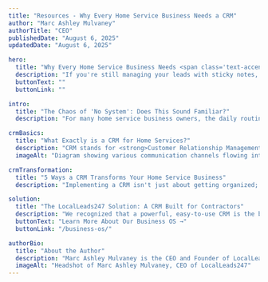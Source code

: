 ```yaml
---
title: "Resources - Why Every Home Service Business Needs a CRM"
author: "Marc Ashley Mulvaney"
authorTitle: "CEO"
publishedDate: "August 6, 2025"
updatedDate: "August 6, 2025"

hero:
  title: "Why Every Home Service Business Needs <span class='text-accent'>a CRM in 2025</span>"
  description: "If you're still managing your leads with sticky notes, spreadsheets, and your memory, you're leaving thousands of dollars on the table. Here's why a CRM isn't a luxury—it's the essential engine for growth."
  buttonText: ""
  buttonLink: ""

intro:
  title: "The Chaos of 'No System': Does This Sound Familiar?"
  description: "For many home service business owners, the daily routine is organized chaos. A lead comes in from a web form, another from a phone call, and a third from a text message. You jot them down on a notepad, enter them into a spreadsheet later (if you remember), and try to follow up when you have a spare moment. The result?<br><br><strong>Lost Leads:</strong> Inquiries get buried in your email or lost in your call history. Each lost lead is a lost job.<br><strong>Inconsistent Follow-up:</strong> You forget to call back a promising lead, and by the time you do, they've already hired your competitor.<br><strong>No Data, No Insight:</strong> You have no idea which marketing efforts are actually bringing in profitable jobs, so you're just guessing where to spend your money.<br><br>This isn't a personal failing; it's a system failure. Without a central system to manage your customer interactions, your business cannot scale."

crmBasics:
  title: "What Exactly is a CRM for Home Services?"
  description: "CRM stands for <strong>Customer Relationship Management</strong>. But for a contractor, plumber, or remodeler, it's much simpler: it's your <strong>central command center for every lead and customer</strong>.<br><br>Forget complex enterprise software. A modern CRM for home services is a user-friendly platform that consolidates all your customer communications and sales activities into one place. It's a system designed to ensure that from the first phone call to the final invoice, nothing ever falls through the cracks."
  imageAlt: "Diagram showing various communication channels flowing into a CRM system"

crmTransformation:
  title: "5 Ways a CRM Transforms Your Home Service Business"
  description: "Implementing a CRM isn't just about getting organized; it's about fundamentally changing how you operate for the better.<br><br><strong>1. You Will Never Lose a Lead Again</strong><br>A good CRM automatically captures every lead from every source—your website contact form, Google Business Profile, Facebook messages, and even phone calls—and puts them into a single, unified inbox. The lead is logged, and the system can even notify you to follow up.<br><br><strong>2. You Can Automate Your Follow-Up</strong><br>Imagine a new lead comes in. The CRM can instantly send them a text message: 'Hi [Name], this is [Your Name] from [Your Company]. I saw you're interested in a quote. I'll call you in the next 15 minutes.' This simple automation dramatically increases your chances of winning the job.<br><br><strong>3. You Can Visualize Your Entire Sales Pipeline</strong><br>A CRM allows you to track every lead on a visual pipeline, with stages like 'New Lead,' 'Quote Sent,' 'Followed Up,' and 'Job Won.' You can see at a glance exactly where every potential dollar is in your sales process, helping you forecast revenue and identify bottlenecks.<br><br><strong>4. You Will Finally Understand Your Numbers</strong><br>Which marketing channels are bringing in the most profitable jobs? How many leads does it take to win one project? A CRM tracks this data automatically, giving you the insights you need to make smart decisions about where to invest your marketing budget for the highest ROI.<br><br><strong>5. You Will Improve Your Customer Service</strong><br>With all customer communication in one place, you and your team have a complete history of every interaction. This allows you to provide a more professional, personalized experience, from scheduling reminders to sending 'thank you' notes after a job is complete."

solution:
  title: "The LocalLeads247 Solution: A CRM Built for Contractors"
  description: "We recognized that a powerful, easy-to-use CRM is the backbone of any successful home service business. That's why every LocalLeads247 partner gets exclusive access to our <strong>All-in-One Business OS</strong>. It's more than just a CRM; it's a complete platform designed to manage your leads, automate your marketing, and streamline your operations.<br><br>If you're ready to move beyond spreadsheets and sticky notes and build a real, scalable system for growth, this is the first step."
  buttonText: "Learn More About Our Business OS →"
  buttonLink: "/business-os/"

authorBio:
  title: "About the Author"
  description: "Marc Ashley Mulvaney is the CEO and Founder of LocalLeads247. With over 27 years of experience at the forefront of digital marketing and e-commerce, Marc is dedicated to bringing enterprise-level growth strategies to local home service businesses in Las Vegas."
  imageAlt: "Headshot of Marc Ashley Mulvaney, CEO of LocalLeads247"
---
```

